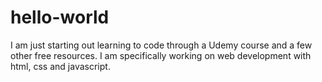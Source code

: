 # hello-world
I am just starting out learning to code through a Udemy course and a few other free resources.
I am specifically working on web development with html, css and javascript.
